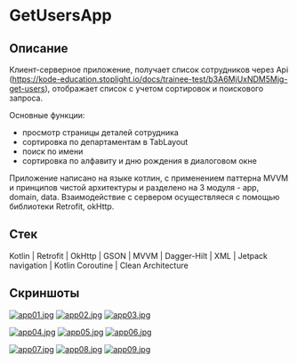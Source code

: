 # GetUsersApp #
## Описание ##
Клиент-серверное приложение, получает список сотрудников через Api (https://kode-education.stoplight.io/docs/trainee-test/b3A6MjUxNDM5Mjg-get-users), 
отображает список с учетом сортировок и поискового запроса.

Основные функции:
+ просмотр страницы деталей сотрудника
+ сортировка по департаментам в TabLayout
+ поиск по имени
+ сортировка  по алфавиту и дню рождения в диалоговом окне

Приложение написано на языке котлин, с применением паттерна MVVM и принципов чистой архитектуры и разделено на 3 модуля - app, domain, data.
Взаимодействие с сервером осуществляеся с помощью библиотеки Retrofit, okHttp.

## Стек ##
Kotlin | Retrofit | OkHttp | GSON | MVVM | Dagger-Hilt | XML | Jetpack navigation | Kotlin Coroutine | Clean Architecture 
## Скриншоты ##

[![app01.jpg](https://i.postimg.cc/HkhQW9Bd/app01.jpg)](https://postimg.cc/qN2tjnP5) [![app02.jpg](https://i.postimg.cc/FzpLMyYt/app02.jpg)](https://postimg.cc/kRVG8tNw) [![app03.jpg](https://i.postimg.cc/050DKsct/app03.jpg)](https://postimg.cc/c66rPVqY)

[![app04.jpg](https://i.postimg.cc/264vwRmS/app04.jpg)](https://postimg.cc/njhCFWCy) [![app05.jpg](https://i.postimg.cc/qRfyyBPF/app05.jpg)](https://postimg.cc/4K5YTGNv) [![app06.jpg](https://i.postimg.cc/Zqv6WvM3/app06.jpg)](https://postimg.cc/67w8Sqw5)

[![app07.jpg](https://i.postimg.cc/Bb4F7YQc/app07.jpg)](https://postimg.cc/Kkp4R5TR) [![app08.jpg](https://i.postimg.cc/Gh3Yk5fb/app08.jpg)](https://postimg.cc/qgYzrj0F) [![app09.jpg](https://i.postimg.cc/tCr6Dz0W/app09.jpg)](https://postimg.cc/SJMjxCxx)
